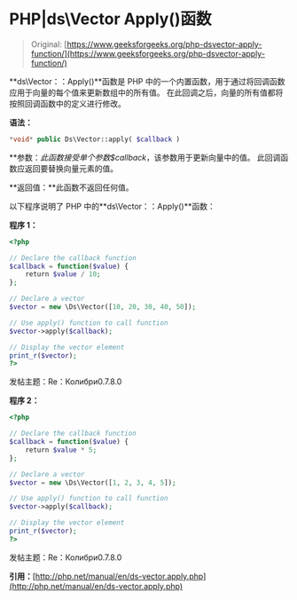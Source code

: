 # PHP|ds\Vector Apply()函数

> Original: [https://www.geeksforgeeks.org/php-dsvector-apply-function/](https://www.geeksforgeeks.org/php-dsvector-apply-function/)

**ds\Vector：：Apply()**函数是 PHP 中的一个内置函数，用于通过将回调函数应用于向量的每个值来更新数组中的所有值。 在此回调之后，向量的所有值都将按照回调函数中的定义进行修改。

**语法：**

```php
*void* public Ds\Vector::apply( $callback )

```

**参数：**此函数接受单个参数*$callback*，该参数用于更新向量中的值。 此回调函数应返回要替换向量元素的值。

**返回值：**此函数不返回任何值。

以下程序说明了 PHP 中的**ds\Vector：：Apply()**函数：

**程序 1：**

```php
<?php

// Declare the callback function
$callback = function($value) {
    return $value / 10; 
};

// Declare a vector
$vector = new \Ds\Vector([10, 20, 30, 40, 50]);

// Use apply() function to call function
$vector->apply($callback);

// Display the vector element
print_r($vector);
?> 
```

发帖主题：Re：Колибри0.7.8.0

**程序 2：**

```php
<?php

// Declare the callback function
$callback = function($value) {
    return $value * 5;
};

// Declare a vector
$vector = new \Ds\Vector([1, 2, 3, 4, 5]);

// Use apply() function to call function
$vector->apply($callback);

// Display the vector element
print_r($vector);
?> 
```

发帖主题：Re：Колибри0.7.8.0

**引用：**[http://php.net/manual/en/ds-vector.apply.php](http://php.net/manual/en/ds-vector.apply.php)